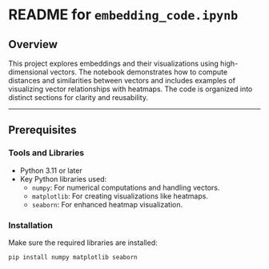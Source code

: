 # README for `embedding_code.ipynb`

## Overview

This project explores embeddings and their visualizations using high-dimensional vectors. The notebook demonstrates how to compute distances and similarities between vectors and includes examples of visualizing vector relationships with heatmaps. The code is organized into distinct sections for clarity and reusability.

---

## Prerequisites

### Tools and Libraries
- Python 3.11 or later
- Key Python libraries used:
  - `numpy`: For numerical computations and handling vectors.
  - `matplotlib`: For creating visualizations like heatmaps.
  - `seaborn`: For enhanced heatmap visualization.

### Installation
Make sure the required libraries are installed:
```bash
pip install numpy matplotlib seaborn
